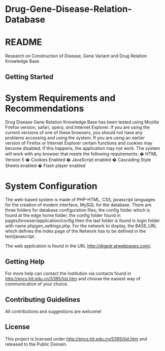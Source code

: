 # Drug-Gene-Disease-Relation-Database
# README 
Research on Construction of Disease, Gene Variant and Drug Relation Knowledge Base

## Getting Started
# System Requirements and Recommendations
Drug Disease Gene Relation Knowledge Base has been tested using Mozilla Firefox version, safari, opera, and Internet Explorer. 
If you are using the current versions of one of these browsers, you should not have any problems accessing and using the system. 
If you are using an earlier version of Firefox or Internet Explorer certain functions and cookies may become disabled. 
If this happens, the application may not work. 
The system will work with any browser that meets the following requirements:
�	HTML Version 5
�	Cookies Enabled
�	JavaScript enabled
�	Cascading Style Sheets enabled
�	Flash player enabled

# System Configuration
The web-based system is made of PHP-HTML, CSS, javascript languages for the creation of modem interface, MySQL for the database. 
There are three folders for database configuration files; the config folder which is found at the edge home folder, the config folder found 
in pages/browser/application/config then the last folder is found in login folder with name phpgen_settings.php. For the network to display, 
the BASE_URL which defines the index page of the Network has to be defined in the text/javascript.

The web application is found in the URL http://digedr.atwebpages.com/. 

## Getting Help

For more help can contact the institution via contacts found in http://encs.hit.edu.cn/5395/list.htm and choose the easiest way of communication of your choice.

## Contributing Guidelines

All contributions and suggestions are welcome!


## License

This project is licensed under http://encs.hit.edu.cn/5395/list.htm and released to the Public Domain. 
